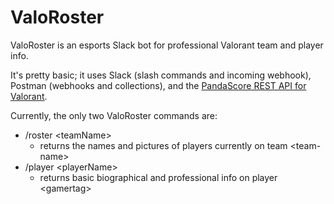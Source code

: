 # ValoRoster
ValoRoster is an esports Slack bot for professional Valorant team and player info.

It's pretty basic; it uses Slack (slash commands and incoming webhook), Postman (webhooks and collections), and the [PandaScore REST API for Valorant](https://developers.pandascore.co/doc/index_valorant.htm).

Currently, the only two ValoRoster commands are:
* /roster \<teamName\>
  * returns the names and pictures of players currently on team \<team-name\>
* /player \<playerName\>
  * returns basic biographical and professional info on player \<gamertag\>
